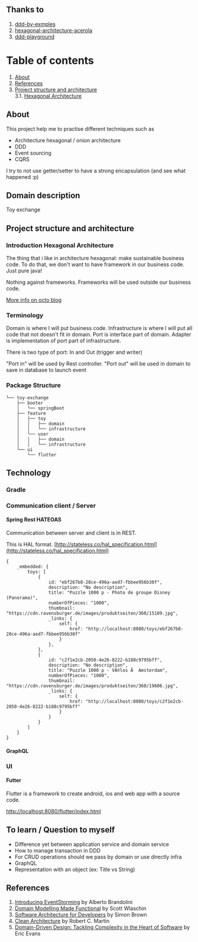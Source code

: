 ## Thanks to

1. [ddd-by-exmples](https://github.com/ddd-by-examples/library/)
2. [hexagonal-architecture-acerola](https://github.com/ivanpaulovich/hexagonal-architecture-acerola)
3. [ddd-playground](https://github.com/jorge07/ddd-playground/)

# Table of contents

1. [About](#about)
2. [References](#references)
3. [Project structure and architecture](#project-structure-and-architecture)  
   3.1. [Hexagonal Architecture](#hexagonal-architecture)

## About

This project help me to practise different techniques such as
- Architecture hexagonal / onion architecture
- DDD
- Event sourcing
- CQRS

I try to not use getter/setter to have a strong encapsulation (and see what happened :p)

## Domain description

Toy exchange

## Project structure and architecture
### Introduction Hexagonal Architecture
The thing that i like in architecture hexagonal: make sustainable business code.
To do that, we don't want to have framework in our business code.
Just pure java!

Nothing against frameworks. Frameworks will be used outside our business code.

[More info on octo blog](https://blog.octo.com/en/hexagonal-architecture-three-principles-and-an-implementation-example/)

### Terminology
Domain is where I will put business code.
Infrastructure is where I will put all code that not doesn't fit in domain.
Port is interface part of domain.
Adapter is implementation of port part of infrastructure.

There is two type of port: In and Out (trigger and writer)

"Port in" will be used by Rest controller.
"Port out" will be used in domain to save in database to launch event

### Package Structure

```
└── toy-exchange
    ├── booter
    │   └── springBoot
    ├── feature
    │   ├── toy
    │   │   ├── domain
    │   │   └── infrastructure
    │   └── user
    │   │   ├── domain
    │   │   └── infrastructure
    └── ui
        └── flutter
```

## Technology
### Gradle

### Communication client / Server
#### Spring Rest HATEOAS
Communication between server and client is in REST.

This is HAL format. [http://stateless.co/hal_specification.html](http://stateless.co/hal_specification.html)
```
{
    _embedded: {
        toys: [
            {
                id: "ebf267b8-28ce-496a-aed7-fbbee956b30f",
                description: "No description",
                title: "Puzzle 1000 p - Photo de groupe Disney (Panorama)",
                numberOfPieces: "1000",
                thumbnail: "https://cdn.ravensburger.de/images/produktseiten/360/15109.jpg",
                _links: {
                    self: {
                        href: "http://localhost:8080/toys/ebf267b8-28ce-496a-aed7-fbbee956b30f"
                    }
                },
            },
            {
                id: "c2f1e2cb-2050-4e26-8222-b188c9795bff",
                description: "No description",
                title: "Puzzle 1000 p - VÃ©los Ã  Amsterdam",
                numberOfPieces: "1000",
                thumbnail: "https://cdn.ravensburger.de/images/produktseiten/360/19606.jpg",
                _links: {
                    self: {
                        href: "http://localhost:8080/toys/c2f1e2cb-2050-4e26-8222-b188c9795bff"
                    }
                }
            }
        ]
    }
}
```
#### GraphQL

### UI
#### Futter

Flutter is a framework to create android, ios and web app
with a source code.

[http://localhost:8080/flutter/index.html](http://localhost:8080/flutter/index.html)

## To learn / Question to myself

- Difference yet between application service and domain service
- How to manage transaction in DDD
- For CRUD operations should we pass by domain or use directly infra
- GraphQL
- Representation with an object (ex: Title vs String)

## References

1. [Introducing EventStorming](https://leanpub.com/introducing_eventstorming) by Alberto Brandolini
2. [Domain Modelling Made Functional](https://pragprog.com/book/swdddf/domain-modeling-made-functional) by Scott Wlaschin
3. [Software Architecture for Developers](https://softwarearchitecturefordevelopers.com) by Simon Brown
4. [Clean Architecture](https://www.amazon.com/Clean-Architecture-Craftsmans-Software-Structure/dp/0134494164) by Robert C. Martin
5. [Domain-Driven Design: Tackling Complexity in the Heart of Software](https://www.amazon.com/Domain-Driven-Design-Tackling-Complexity-Software/dp/0321125215) by Eric Evans
